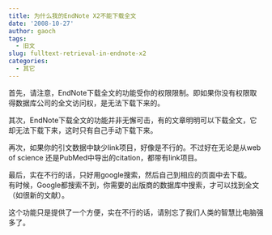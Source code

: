 ```yaml
---
title: 为什么我的EndNote X2不能下载全文
date: '2008-10-27'
author: gaoch
tags:
  - 旧文
slug: fulltext-retrieval-in-endnote-x2
categories:
  - 其它
---
```


首先，请注意，EndNote下载全文的功能受你的权限限制。即如果你没有权限取得数据库公司的全文访问权，是无法下载下来的。  
  
其次，EndNote下载全文的功能并非无懈可击，有的文章明明可以下载全文，它却无法下载下来，这时只有自己手动下载下来。  
  
再次，如果你的引文数据中缺少link项目，好像是不行的。不过好在无论是从web
of science 还是PubMed中导出的citation，都带有link项目。  
  
最后，实在不行的话，只好用google搜索，然后自己到相应的页面中去下载。  
有时候，Google都搜索不到，你需要的出版商的数据库中搜索，才可以找到全文（如很新的文献）。  
  
这个功能只是提供了一个方便，实在不行的话，请别忘了我们人类的智慧比电脑强多了。
